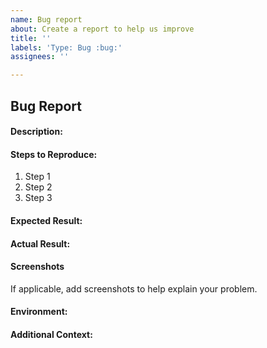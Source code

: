 ```yaml
---
name: Bug report
about: Create a report to help us improve
title: ''
labels: 'Type: Bug :bug:'
assignees: ''

---
```


## Bug Report

#### Description:

<!-- Briefly describe the issue or bug you have encountered. -->

#### Steps to Reproduce:

<!-- Outline the steps to reproduce the issue, so that others can reproduce the issue and verify it. -->

1. Step 1
2. Step 2
3. Step 3

#### Expected Result:

<!-- Describe what you expected to happen when you followed the steps to reproduce the issue. -->

#### Actual Result:

<!-- Describe what actually happened when you followed the steps to reproduce the issue. -->

#### Screenshots
If applicable, add screenshots to help explain your problem.

#### Environment:

<!-- Provide information about the environment in which you encountered the issue. This can include details about the operating system, device, browser, version, etc. -->

#### Additional Context:

<!-- Provide any additional context or information related to the issue. -->
